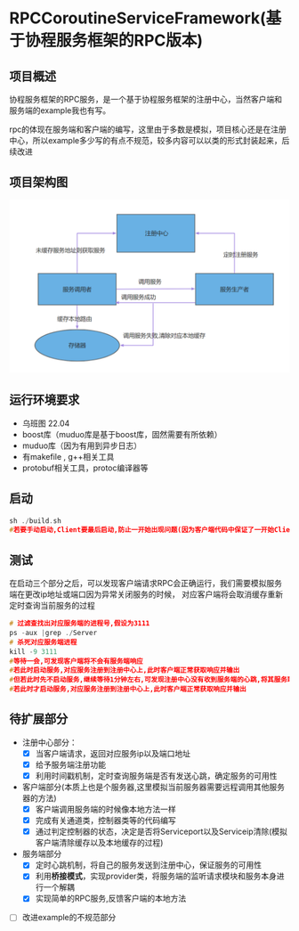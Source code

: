 # RPCCoroutineServiceFramework(基于协程服务框架的RPC版本)

## 项目概述
协程服务框架的RPC服务，是一个基于协程服务框架的注册中心，当然客户端和服务端的example我也有写。

rpc的体现在服务端和客户端的编写，这里由于多数是模拟，项目核心还是在注册中心，所以example多少写的有点不规范，较多内容可以以类的形式封装起来，后续改进

## 项目架构图

![image](https://github.com/huanheart/RPCCoroutineServiceFramework/blob/master/image/rpc.png)

## 运行环境要求

* 乌班图 22.04
* boost库（muduo库是基于boost库，固然需要有所依赖）
* muduo库（因为有用到异步日志）
* 有makefile , g++相关工具
* protobuf相关工具，protoc编译器等

## 启动
```cpp
sh ./build.sh
#若要手动启动,Client要最后启动,防止一开始出现问题(因为客户端代码中保证了一开始Client和注册中心建立了持久连接)
```
## 测试
在启动三个部分之后，可以发现客户端请求RPC会正确运行，我们需要模拟服务端在更改ip地址或端口因为异常关闭服务的时候，
对应客户端将会取消缓存重新定时查询当前服务的过程

```cpp
# 过滤查找出对应服务端的进程号,假设为3111
ps -aux |grep ./Server 
# 杀死对应服务端进程
kill -9 3111
#等待一会,可发现客户端将不会有服务端响应
#若此时启动服务,对应服务注册到注册中心上,此时客户端正常获取响应并输出
#但若此时先不启动服务,继续等待1分钟左右,可发现注册中心没有收到服务端的心跳,将其服务取消并输出对应取消的服务
#若此时才启动服务,对应服务注册到注册中心上,此时客户端正常获取响应并输出
```


## 待扩展部分
* 注册中心部分：
  - [X] 当客户端请求，返回对应服务ip以及端口地址
  - [X] 给予服务端注册功能
  - [X] 利用时间戳机制，定时查询服务端是否有发送心跳，确定服务的可用性
* 客户端部分(本质上也是个服务器,这里模拟当前服务器需要远程调用其他服务器的方法)
  - [X] 客户端调用服务端的时候像本地方法一样
  - [X] 完成有关通道类，控制器类等的代码编写
  - [X] 通过判定控制器的状态，决定是否将Serviceport以及Serviceip清除(模拟客户端清除缓存以及本地缓存的过程)
* 服务端部分
  - [X] 定时心跳机制，将自己的服务发送到注册中心，保证服务的可用性
  - [X] 利用**桥接模式**，实现provider类，将服务端的监听请求模块和服务本身进行一个解耦
  - [X] 实现简单的RPC服务,反馈客户端的本地方法

-[ ] 改进example的不规范部分



